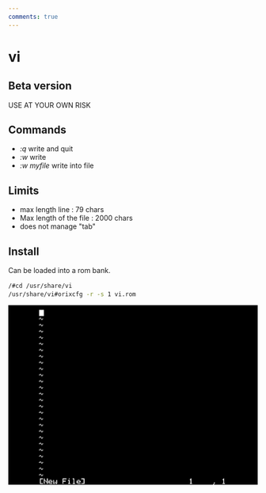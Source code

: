 ```yaml
---
comments: true
---
```

# vi

## Beta version

USE AT YOUR OWN RISK

## Commands

* *:q* write and quit
* *:w* write
* *:w myfile* write into file

## Limits

* max length line : 79 chars
* Max length of the file : 2000 chars
* does not manage "tab"

## Install

Can be loaded into a rom bank.

```bash
/#cd /usr/share/vi
/usr/share/vi#orixcfg -r -s 1 vi.rom
```

![image](vi.png)
